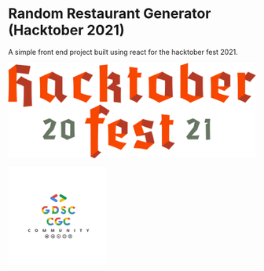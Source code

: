 # Random Restaurant Generator (Hacktober 2021)

A simple front end project built using react for the hacktober fest 2021.

![Hacktoberfest logo](/submissions/1902009/track1/random-restaurant-generator/public/hacktober.svg)


<img src="/submissions/1902009/track1/random-restaurant-generator/public/gdsc-cgc.jpeg" height="200px" />
